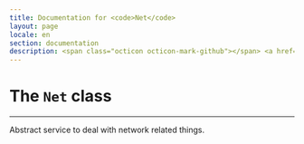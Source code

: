 ```yaml
---
title: Documentation for <code>Net</code>
layout: page
locale: en
section: documentation
description: <span class="octicon octicon-mark-github"></span> <a href="https://github.com/daplayer/daplayer/tree/master/app/services/net.js">See the app/services/net.js file on GitHub</a>
---
```

# The `Net` class
<hr>

Abstract service to deal with network related things.
